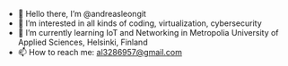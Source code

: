 - 👋 Hello there, I’m @andreasleongit
- 👀 I’m interested in all kinds of coding, virtualization, cybersecurity
- 🌱 I’m currently learning IoT and Networking in Metropolia University of Applied Sciences, Helsinki, Finland
- 📫 How to reach me: al3286957@gmail.com


